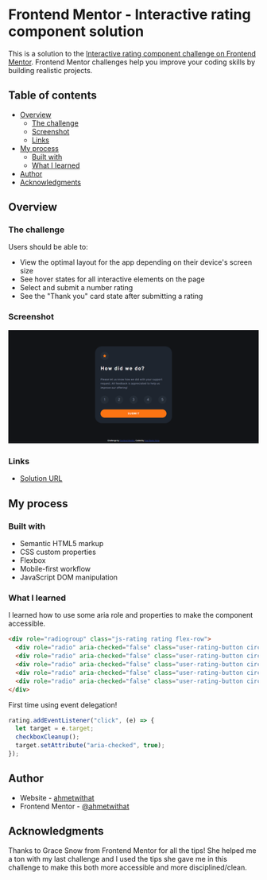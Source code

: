 # Frontend Mentor - Interactive rating component solution

This is a solution to the [Interactive rating component challenge on Frontend Mentor](https://www.frontendmentor.io/challenges/interactive-rating-component-koxpeBUmI). Frontend Mentor challenges help you improve your coding skills by building realistic projects. 

## Table of contents

- [Overview](#overview)
  - [The challenge](#the-challenge)
  - [Screenshot](#screenshot)
  - [Links](#links)
- [My process](#my-process)
  - [Built with](#built-with)
  - [What I learned](#what-i-learned)
- [Author](#author)
- [Acknowledgments](#acknowledgments)


## Overview

### The challenge

Users should be able to:

- View the optimal layout for the app depending on their device's screen size
- See hover states for all interactive elements on the page
- Select and submit a number rating
- See the "Thank you" card state after submitting a rating

### Screenshot

![](./screenshot.png)

### Links

- [Solution URL](https://ahmetwithat.github.io/interactive-rating-component)

## My process

### Built with

- Semantic HTML5 markup
- CSS custom properties
- Flexbox
- Mobile-first workflow
- JavaScript DOM manipulation

### What I learned

I learned how to use some aria role and properties to make the component accessible.

```html
<div role="radiogroup" class="js-rating rating flex-row">
  <div role="radio" aria-checked="false" class="user-rating-button circle-bg flex-center">1</div>
  <div role="radio" aria-checked="false" class="user-rating-button circle-bg flex-center">2</div>
  <div role="radio" aria-checked="false" class="user-rating-button circle-bg flex-center">3</div>
  <div role="radio" aria-checked="false" class="user-rating-button circle-bg flex-center">4</div>
  <div role="radio" aria-checked="false" class="user-rating-button circle-bg flex-center">5</div>
</div>
```

First time using event delegation!
```js
rating.addEventListener("click", (e) => {
  let target = e.target;
  checkboxCleanup();
  target.setAttribute("aria-checked", true);
});
```

## Author

- Website - [ahmetwithat](https://ahmetwithat.github.io)
- Frontend Mentor - [@ahmetwithat](https://www.frontendmentor.io/profile/ahmetwithat)


## Acknowledgments

Thanks to Grace Snow from Frontend Mentor for all the tips! She helped me a ton with my last challenge and I used the tips she gave me in this challenge to make this both more accessible and more disciplined/clean.